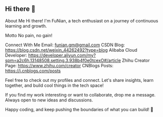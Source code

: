 ## Hi there 👋

About Me
Hi there! I'm FuNian, a tech enthusiast on a journey of continuous learning and growth.

Motto
No pain, no gain!

Connect With Me
Email: funian.gm@gmail.com
CSDN Blog: https://blog.csdn.net/weixin_44262492?type=blog
Alibaba Cloud Developer: https://developer.aliyun.com/my?spm=a2c6h.13148508.setting.3.938b4f0e0tcexO#/article
Zhihu Creator Page: https://www.zhihu.com/creator
CNBlogs Posts: https://i.cnblogs.com/posts

Feel free to check out my profiles and connect. Let's share insights, learn together, and build cool things in the tech space!

If you find my work interesting or want to collaborate, drop me a message. Always open to new ideas and discussions.

Happy coding, and keep pushing the boundaries of what you can build! 🚀
